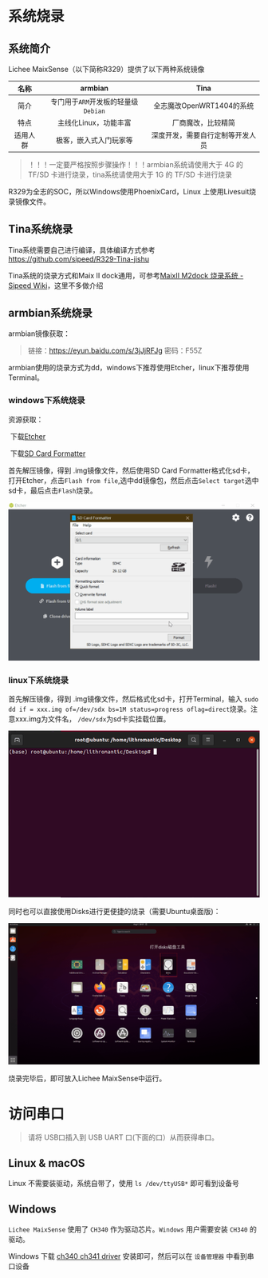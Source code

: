 # 系统烧录


## 系统简介

Lichee MaixSense（以下简称R329）提供了以下两种系统镜像

|   名称   |               armbian               |               Tina               |
| :------: | :---------------------------------: | :------------------------------: |
|   简介   | 专门用于`ARM`开发板的轻量级`Debian` |    全志魔改OpenWRT1404的系统     |
|   特点   |        主线化Linux，功能丰富        |        厂商魔改，比较精简        |
| 适用人群 |       极客，嵌入式入门玩家等        | 深度开发，需要自行定制等开发人员 |

> ！！！一定要严格按照步骤操作！！！armbian系统请使用大于 4G 的 TF/SD 卡进行烧录，tina系统请使用大于 1G 的 TF/SD 卡进行烧录

R329为全志的SOC，所以Windows使用PhoenixCard，Linux 上使用Livesuit烧录镜像文件。

## Tina系统烧录

Tina系统需要自己进行编译，具体编译方式参考<https://github.com/sipeed/R329-Tina-jishu>

Tina系统的烧录方式和Maix Ⅱ dock通用，可参考[MaixII M2dock 烧录系统 - Sipeed Wiki](https://wiki.sipeed.com/soft/maixpy3/zh/install/maixii_m2dock/flash.html#windows-phoenixcard)，这里不多做介绍

## armbian系统烧录

armbian镜像获取：

> 链接：<https://eyun.baidu.com/s/3jJjRFJg> 密码：F55Z

armbian使用的烧录方式为dd，windows下推荐使用Etcher，linux下推荐使用Terminal。

### windows下系统烧录

资源获取：

​	下载[Etcher](https://www.balena.io/etcher/ "Etcher")

​	下载[SD Card Formatter](https://www.sdcard.org/downloads/formatter/eula_windows/SDCardFormatterv5_WinEN.zip "SDCardFormatter")

首先解压镜像，得到 .img镜像文件，然后使用SD Card Formatter格式化sd卡，打开Etcher，点击`Flash from file`,选中dd镜像包，然后点击`Select target`选中sd卡，最后点击`Flash`烧录。 

![95133](https://raw.githubusercontent.com/USTHzhanglu/picture/main/img/95133.gif)

### linux下系统烧录

首先解压镜像，得到 .img镜像文件，然后格式化sd卡，打开Terminal，输入  `sudo dd if = xxx.img of=/dev/sdx bs=1M status=progress oflag=direct`烧录。注意xxx.img为文件名，  `/dev/sdx`为sd卡实挂载位置。

![2021-08-05-11-44-49](https://raw.githubusercontent.com/USTHzhanglu/picture/main/img/2021-08-05-11-44-49.gif)

同时也可以直接使用Disks进行更便捷的烧录（需要Ubuntu桌面版)：

![2021080511-46-53](https://raw.githubusercontent.com/USTHzhanglu/picture/main/img/2021080511-46-53.gif)

烧录完毕后，即可放入Lichee MaixSense中运行。



# 访问串口

> 请将 USB口插入到 USB UART 口(下面的口）从而获得串口。

## Linux & macOS

Linux 不需要装驱动，系统自带了，使用 `ls /dev/ttyUSB*` 即可看到设备号

## Windows

`Lichee MaixSense` 使用了 `CH340` 作为驱动芯片。`Windows` 用户需要安装 `CH340` 的驱动。

Windows 下载 [ch340 ch341 driver](https://api.dl.sipeed.com/shareURL/MAIX/tools/ch340_ch341_driver) 安装即可，然后可以在 `设备管理器` 中看到串口设备